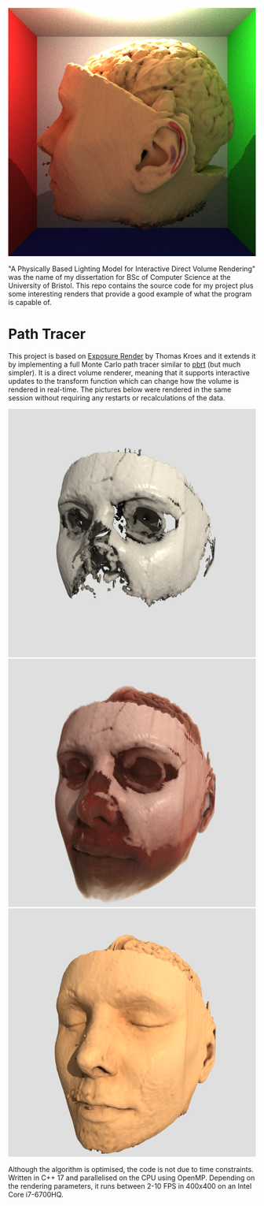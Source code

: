 ![Cornell box](Renders/Cornell.bmp?raw=true "Cornell box")

"A Physically Based Lighting Model for Interactive Direct Volume Rendering" was the name of my dissertation for BSc of Computer Science at the University of Bristol. This repo contains the source code for my project plus some interesting renders that provide a good example of what the program is capable of.

# Path Tracer

This project is based on [Exposure Render](https://github.com/ThomasKroes/exposure-render) by Thomas Kroes and it extends it by implementing a full Monte Carlo path tracer similar to [pbrt](https://github.com/mmp/pbrt-v3) (but much simpler). It is a direct volume renderer, meaning that it supports interactive updates to the transform function which can change how the volume is rendered in real-time. The pictures below were rendered in the same session without requiring any restarts or recalculations of the data.

![Bone](Renders/TF1.bmp?raw=true "Bone")
![Transparent](Renders/TF7.bmp?raw=true "Transparent")
![Skin](Renders/TF4.bmp?raw=true "Skin")

Although the algorithm is optimised, the code is not due to time constraints. Written in C++ 17 and parallelised on the CPU using OpenMP. Depending on the rendering parameters, it runs between 2-10 FPS in 400x400 on an Intel Core i7-6700HQ.
